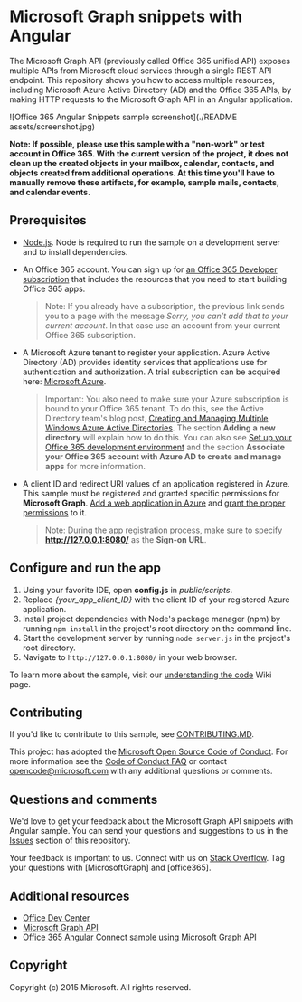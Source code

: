 # Microsoft Graph snippets with Angular

The Microsoft Graph API (previously called Office 365 unified API) exposes multiple APIs from Microsoft cloud services through a single REST API endpoint. This repository shows you how to access multiple resources, including Microsoft Azure Active Directory (AD) and the Office 365 APIs, by making HTTP requests to the Microsoft Graph API in an Angular application. 

![Office 365 Angular Snippets sample screenshot](./README assets/screenshot.jpg)

**Note: If possible, please use this sample with a "non-work" or test account in Office 365. With the current version of the project, it does not clean up the created objects in your mailbox, calendar, contacts, and objects created from additional operations. At this time you'll have to manually remove these artifacts, for example, sample mails, contacts, and calendar events.**  

## Prerequisites

* [Node.js](https://nodejs.org/). Node is required to run the sample on a development server and to install dependencies. 
* An Office 365 account. You can sign up for [an Office 365 Developer subscription](https://profile.microsoft.com/RegSysProfileCenter/wizardnp.aspx?wizid=14b845d0-938c-45af-b061-f798fbb4d170&lcid=1033) that includes the resources that you need to start building Office 365 apps.

     > Note: If you already have a subscription, the previous link sends you to a page with the message *Sorry, you can’t add that to your current account*. In that case use an account from your current Office 365 subscription.
* A Microsoft Azure tenant to register your application. Azure Active Directory (AD) provides identity services that applications use for authentication and authorization. A trial subscription can be acquired here: [Microsoft Azure](https://account.windowsazure.com/SignUp).

     > Important: You also need to make sure your Azure subscription is bound to your Office 365 tenant. To do this, see the Active Directory team's blog post, [Creating and Managing Multiple Windows Azure Active Directories](http://blogs.technet.com/b/ad/archive/2013/11/08/creating-and-managing-multiple-windows-azure-active-directories.aspx). The section **Adding a new directory** will explain how to do this. You can also see [Set up your Office 365 development environment](https://msdn.microsoft.com/office/office365/howto/setup-development-environment#bk_CreateAzureSubscription) and the section **Associate your Office 365 account with Azure AD to create and manage apps** for more information.
* A client ID and redirect URI values of an application registered in Azure. This sample must be registered and granted specific permissions for **Microsoft Graph**. [Add a web application in Azure](https://msdn.microsoft.com/office/office365/HowTo/add-common-consent-manually#bk_RegisterWebApp) and [grant the proper permissions](https://github.com/OfficeDev/O365-Angular-Microsoft-Graph-Snippets/wiki/Grant-permissions-to-the-Snippets-application-in-Azure) to it.

     > Note: During the app registration process, make sure to specify **http://127.0.0.1:8080/** as the **Sign-on URL**.

## Configure and run the app

1. Using your favorite IDE, open **config.js** in *public/scripts*.
2. Replace *{your_app_client_ID}* with the client ID of your registered Azure application.
3. Install project dependencies with Node's package manager (npm) by running ```npm install``` in the project's root directory on the command line.
4. Start the development server by running ```node server.js``` in the project's root directory.
5. Navigate to ```http://127.0.0.1:8080/``` in your web browser.

To learn more about the sample, visit our [understanding the code](https://github.com/OfficeDev/O365-Angular-Microsoft-Graph-Snippets/wiki/Understanding-the-Snippets-sample-code) Wiki page.

<a name="contributing"></a>
## Contributing ##

If you'd like to contribute to this sample, see [CONTRIBUTING.MD](/CONTRIBUTING.md).

This project has adopted the [Microsoft Open Source Code of Conduct](https://opensource.microsoft.com/codeofconduct/). For more information see the [Code of Conduct FAQ](https://opensource.microsoft.com/codeofconduct/faq/) or contact [opencode@microsoft.com](mailto:opencode@microsoft.com) with any additional questions or comments.

## Questions and comments

We'd love to get your feedback about the Microsoft Graph API snippets with Angular sample. You can send your questions and suggestions to us in the [Issues](https://github.com/OfficeDev/O365-Angular-Microsoft-Graph-Snippets/issues) section of this repository.

Your feedback is important to us. Connect with us on [Stack Overflow](http://stackoverflow.com/questions/tagged/office365+or+microsoftgraph). Tag your questions with [MicrosoftGraph] and [office365].
  
## Additional resources

* [Office Dev Center](http://dev.office.com/)
* [Microsoft Graph API](http://graph.microsoft.io)
* [Office 365 Angular Connect sample using Microsoft Graph API](https://github.com/OfficeDev/O365-Angular-Microsoft-Graph-Connect)

## Copyright
Copyright (c) 2015 Microsoft. All rights reserved.
